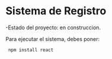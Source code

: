 <h1>Sistema de Registro</h1>

-Estado del proyecto: en construccion.

Para ejecutar el sistema, debes poner:

``` npm install react```

